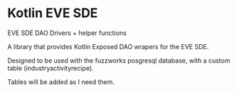 # Kotlin EVE SDE
EVE SDE DAO Drivers + helper functions

A library that provides Kotlin Exposed DAO wrapers for the EVE SDE.

Designed to be used with the fuzzworks posgresql database, with a custom table (industryactivityrecipe).

Tables will be added as I need them.
